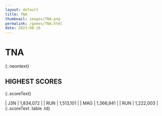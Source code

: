 ```yaml
---
layout: default
title: TNA
thumbnail: images/TNA.png
permalink: /games/TNA.html
date: 2023-08-16
---
```


# TNA 
{:.neontext}

## HIGHEST SCORES
{:.scoreText}

| J3N | 1,834,072 | 
| RUN | 1,513,101 | 
| MAG | 1,366,941 | 
| RUN | 1,222,003 | 
{:.scoreText .table .td}
